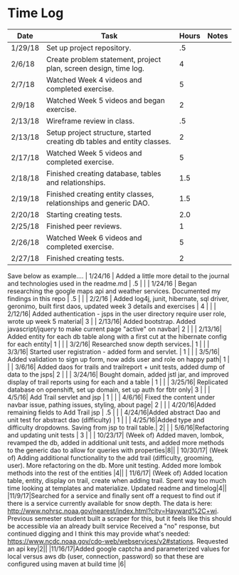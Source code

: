 # Time Log

| Date | Task | Hours | Notes|
|------|------|-------|------|
| 1/29/18| Set up project repository. | .5 | |
| 2/6/18| Create problem statement, project plan, screen design, time log. | 4 | |
| 2/7/18 | Watched Week 4 videos and completed exercise.   | 5  |   |
| 2/9/18 | Watched Week 5 videos and began exercise.   | 2  |   |
| 2/13/18 | Wireframe review in class. | .5 | |
| 2/13/18 | Setup project structure, started creating db tables and entity classes.   | 2  |   |
| 2/17/18 | Watched Week 5 videos and completed exercise.   | 5  |   |
| 2/18/18 | Finished creating database, tables and relationships.|1.5|
| 2/19/18 | Finished creating entity classes, relationships and generic DAO.|1.5|
| 2/20/18 | Starting creating tests.|2.0|
| 2/25/18 | Finished peer reviews.   | 1  |   |
| 2/26/18 | Watched Week 6 videos and completed exercise.   | 5  |   |
| 2/27/18 | Finished creating tests.   | 2  |   |



Save below as example....
| 1/24/16 | Added a little more detail to the journal and technologies used in the readme.md   | .5  |   |
| 1/24/16 | Began researching the google maps api and weather services. Documented my findings in this repo | .5 | |
| 2/2/16  | Added log4j, junit, hibernate, sql driver, geronimo, built first daos, updated week 3 details and exercises  | 4 | |
| 2/12/16| Added authentication - jsps in the user directory require user role, wrote up week 5 material| 3 |
| 2/13/16| Added bootstrap. Added javascript/jquery to make current page "active" on navbar| 2 | |
| 2/13/16| Added entity for each db table along with a first cut at the  hibernate config for each entity| 1 | |
| 3/2/16| Researched snow depth services.| 1 | |
| 3/3/16| Started user registration - added form and servlet. | 1 | |
| 3/5/16| Added validation to sign up form, now adds user and role on happy path| 1 | |
| 3/6/16| Added daos for trails and trailreport + unit tests, added dump of data to the jsps| 2 | |
| 3/24/16| Bought domain, added jstl jar, and improved display of trail reports using for each and a table | 1 | |
| 3/25/16| Replicated database on openshift, set up domain, set up auth for fbtr only| 3 | |
| 4/5/16| Add Trail servlet and jsp | 1 | |
| 4/6/16| Fixed the content under navbar issue, pathing issues, styling, about page| 2 | |
| 4/20/16|Added remaining fields to Add Trail jsp | .5 | |
| 4/24/16|Added abstract Dao and unit test for abstract dao (difficulty) | 1 | |
| 4/25/16|Added type and difficulty dropdowns. Saving from jsp to trail table.| 2| |
| 5/6/16|Refactoring and updating unit tests | 3  | |
| 10/23/17| (Week of) Added maven, lombok, revamped the db, added in additional unit tests, and added more methods to the generic dao to allow for queries with properties|8||
| 10/30/17| (Week of) Adding additional functionality to the add trail (difficulty, grooming, user). More refactoring on the db. More unit testing. Added  more lombok methods into the rest of the entities |4||
| 11/6/17| (Week of) Added location table, entity, display on trail, create when adding trail. Spent way too much time looking at templates and materialize. Updated readme and timelog|4||
|11/9/17|Searched for a service and finally sent off a request to find out if there is a service currently available for snow depth. The data is here: http://www.nohrsc.noaa.gov/nearest/index.html?city=Hayward%2C+wi. Previous semester student built a scraper for this, but it feels like this should be accessible via an already built service
Received a "no" response, but continued digging and I think this may provide what's needed: https://www.ncdc.noaa.gov/cdo-web/webservices/v2#stations. Requested an api key|2||
|11/16/17|Added google captcha and parameterized values for local versus aws db (user, connection, password) so that these are configured using maven at build time |6|